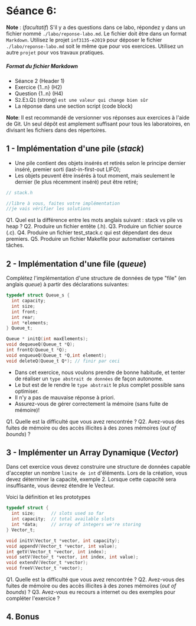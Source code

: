# Séance 6: 

**Note** : (_facultatif_) S'il y a des questions dans ce labo, répondez y dans un fichier nommé `./labo/reponse-labo.md`. Le 
fichier doit être dans un format `Markdown`. Utilisez le projet `inf3135-e2019` pour déposer le fichier `./labo/reponse-labo.md`
soit le même que pour vos exercices. Utilisez un autre `projet` pour vos travaux pratiques.

##### Format du fichier Markdown
 + Séance 2 (Header 1)
 + Exercice {1..n} (H2)
 + Question {1..n} (H4)
 + S`2`.E`3`.Q`1` (strong) `est une valeur qui change bien sûr`
 + La réponse dans une section script (code block)

**Note**: Il est recommandé de versionner vos réponses aux exercices à l'aide
de Git. Un seul dépôt est amplement suffisant pour tous les laboratoires, en
divisant les fichiers dans des répertoires.

## 1 - Implémentation d'une pile (*stack*)

- Une pile contient des objets insérés et retirés selon le principe dernier inséré, premier sorti (last-in-first-out LIFO);
- Les objets peuvent être insérés à tout moment, mais seulement le dernier (le plus récemment inséré) peut être retiré;

```c
// stack.h

//libre à vous, faites votre implémentation
//je vais vérifier les solutions
```

Q1. Quel est la différence entre les mots anglais suivant : stack vs pile vs heap ?
Q2. Produire un fichier entête (.h).
Q3. Produire un fichier source (.c).
Q4. Produire un fichier test_stack.c qui est dépendant des deux premiers.
Q5. Produire un fichier Makefile pour automatiser certaines tâches.

## 2 - Implémentation d'une file (*queue*)

Complétez l'implémentation d'une structure de données de type "file" (en anglais *queue*) à partir des déclarations suivantes:

```c
typedef struct Queue_s {
  int capacity;
  int size;
  int front;
  int rear;
  int *elements;
} Queue_t;

Queue * initQ(int maxElements);
void dequeueQ(Queue_t *Q);
int frontQ(Queue_t *Q);
void enqueueQ(Queue_t *Q,int element);
void deleteQ(Queue_t Q*); // finir par ceci
```

+ Dans cet exercice, nous voulons prendre de bonne habitude, et tenter de réaliser un `type abstrait de données` de façon autonome.
+ Le but est de le rendre le `type abstrait` le plus complet possible sans optimiser.
+ Il n'y a pas de mauvaise réponse à priori.
+ Assurez-vous de gérer correctement la mémoire (sans fuite de mémoire)!

Q1.  Quelle est la difficulté que vous avez rencontrée ?
Q2.  Avez-vous des fuites de mémoire ou des accès illicites à des zones mémoires (*out of bounds*) ?

## 3 - Implémenter un Array Dynamique (*Vector*)

Dans cet exercice vous devez construire une structure de données capable d'accepter un nombre `limite de int` d'éléments.
Lors de la création, vous devez déterminer la capacité, exemple 2.  Lorsque cette capacité sera insuffisante, vous devrez
étendre le Vecteur.

Voici la définition et les prototypes

```c
typedef struct {
  int size;      // slots used so far
  int capacity;  // total available slots
  int *data;     // array of integers we're storing
} Vector_t;

void initV(Vector_t *vector, int capacity);
void appendV(Vector_t *vector, int value);
int getV(Vector_t *vector, int index);
void setV(Vector_t *vector, int index, int value);
void extendV(Vector_t *vector);
void freeV(Vector_t *vector);
```

Q1. Quelle est la difficulté que vous avez rencontrée ?
Q2. Avez-vous des fuites de mémoire ou des accès illicites à des zones mémoires (*out of bounds*) ?
Q3. Avez-vous eu recours a internet ou des exemples pour compléter l'exercice ?

## 4. Bonus 
